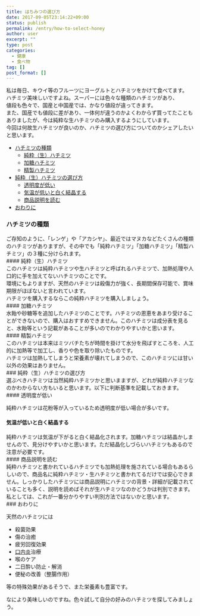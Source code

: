 ```yaml
---
title: はちみつの選び方
date: 2017-09-05T23:14:22+09:00
status: publish
permalink: /entry/how-to-select-honey
author: user
excerpt: ""
type: post
categories:
  - 健康
  - 食べ物
tag: []
post_format: []
---
```


私は毎日、キウイ等のフルーツにヨーグルトとハチミツをかけて食べてます。  
ハチミツ美味しいですよね。スーパーには色々な種類のハチミツがあり、  
値段も色々で、国産と中国産では、かなり値段が違ってきます。  
また、国産でも値段に差があり、一体何が違うのかよくわからず買ってたこともありましたが、今は純粋な生ハチミツのみ購入するようにしています。  
今回は何故生ハチミツが良いのか、ハチミツの選び方についてのかシェアしたいと思います。

- [ハチミツの種類](#%E3%83%8F%E3%83%81%E3%83%9F%E3%83%84%E3%81%AE%E7%A8%AE%E9%A1%9E)
  - [純粋（生）ハチミツ](#%E7%B4%94%E7%B2%8B%E7%94%9F%E3%83%8F%E3%83%81%E3%83%9F%E3%83%84)
  - [加糖ハチミツ](#%E5%8A%A0%E7%B3%96%E3%83%8F%E3%83%81%E3%83%9F%E3%83%84)
  - [精製ハチミツ](#%E7%B2%BE%E8%A3%BD%E3%83%8F%E3%83%81%E3%83%9F%E3%83%84)
- [純粋（生）ハチミツの選び方](#%E7%B4%94%E7%B2%8B%E7%94%9F%E3%83%8F%E3%83%81%E3%83%9F%E3%83%84%E3%81%AE%E9%81%B8%E3%81%B3%E6%96%B9)
  - [透明度が低い](#%E9%80%8F%E6%98%8E%E5%BA%A6%E3%81%8C%E4%BD%8E%E3%81%84)
  - [気温が低いと白く結晶する](#%E6%B0%97%E6%B8%A9%E3%81%8C%E4%BD%8E%E3%81%84%E3%81%A8%E7%99%BD%E3%81%8F%E7%B5%90%E6%99%B6%E3%81%99%E3%82%8B)
  - [商品説明を読む](#%E5%95%86%E5%93%81%E8%AA%AC%E6%98%8E%E3%82%92%E8%AA%AD%E3%82%80)
- [おわりに](#%E3%81%8A%E3%82%8F%E3%82%8A%E3%81%AB)

### ハチミツの種類

<div>ご存知のように、「レンゲ」や「アカシヤ」、最近ではマヌカなどたくさんの種類のハチミツがありますが、その中でも「純粋ハチミツ」「加糖ハチミツ」「精製ハチミツ」の３種に分けられます。</div>#### 純粋（生）ハチミツ

<div>このハチミツは純粋ハチミツや生ハチミツと呼ばれるハチミツで、加熱処理や人口的に手を加えてないハチミツのことです。</div><div>環境にもよりますが、天然のハチミツは殺傷力が強く、長期間保存可能で、賞味期限がほぼないと言われています。</div><div>ハチミツを購入するならこの純粋ハチミツを購入しましょう。</div>#### 加糖ハチミツ

<div>水飴や砂糖等を追加したハチミツのことです。ハチミツの恩恵をあまり受けることができないので、購入はおすすめできません。このハチミツは成分表を見ると、水飴等という記載があることが多いのでわかりやすいかと思います。</div>#### 精製ハチミツ

<div>このハチミツは本来はミツバチたちが時間を掛けて水分を飛ばすところを、人工的に加熱等で加工し、香りや色を取り除いたものです。</div><div>ハチミツは加熱してしまうと栄養素が壊れてしまうので、このハチミツには甘い以外の効果はありません。</div>### 純粋（生）ハチミツの選び方

<div>選ぶべきハチミツは当然純粋ハチミツかと思いまますが、どれが純粋ハチミツなのかわからない方もいると思います。以下に判断基準を記載しておきます。</div>#### 透明度が低い

純粋ハチミツは花粉等が入っているため透明度が低い場合が多いです。

#### 気温が低いと白く結晶する

<div>純粋ハチミツは気温が下がると白く結晶化されます。加糖ハチミツは結晶かしませんので、見分けやすいかと思います。ただ結晶化しづらいハチミツもあるので注意が必要です。</div>#### 商品説明を読む

<div>純粋ハチミツと書かれているハチミツでも加熱処理を施されている場合もあるらしいので、商品名に純粋ハチミツ・生ハチミツと書かれてるだけでは安心できません。しっかりしたハチミツには商品説明にハチミツの背景・詳細が記載されていることも多く、説明を読めばそれが生ハチミツなのかどうかは判別できます。</div><div>私としては、これが一番分かりやすい判別方法ではないかと思います。</div><div> </div>### おわりに

天然のハチミツには

- 殺菌効果
- 傷の治癒
- 疲労回復効果
- [口内炎](http://d.hatena.ne.jp/keyword/%B8%FD%C6%E2%B1%EA)治療
- 喉のケア
- 二日酔い防止・解消
- 便秘の改善（整腸作用）

等の特殊効果があるそうで、また栄養素も豊富です。

なにより美味しいのですね。色々試して自分の好みのハチミツを探してみましょう。
